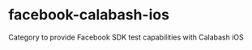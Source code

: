 facebook-calabash-ios
=====================

Category to provide Facebook SDK test capabilities with Calabash iOS